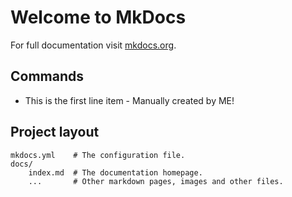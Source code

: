 # Welcome to MkDocs

For full documentation visit [mkdocs.org](https://www.mkdocs.org).

## Commands

* This is the first line item - Manually created by ME!

## Project layout

    mkdocs.yml    # The configuration file.
    docs/
        index.md  # The documentation homepage.
        ...       # Other markdown pages, images and other files.

